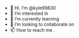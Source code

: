 - 👋 Hi, I’m @kyle99830 
- 👀 I’m interested in 
- 🌱 I’m currently learning 
- 💞️ I’m looking to collaborate on 
- 📫 How to reach me .

<!---
kyle9983/kyle9983 is a ✨ special ✨ repository because its `README.md` (this file) appears on your GitHub profile.
You can click the Preview link to take a look at your changes.
--->
